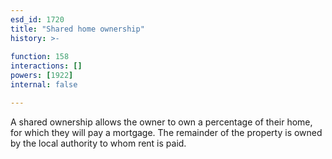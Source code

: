 ```yaml
---
esd_id: 1720
title: "Shared home ownership"
history: >-
  
function: 158
interactions: []
powers: [1922]
internal: false

---
```


A shared ownership allows the owner to own a percentage of their home, for which they will pay a mortgage.  The remainder of the property is owned by the local authority to whom rent is paid.

